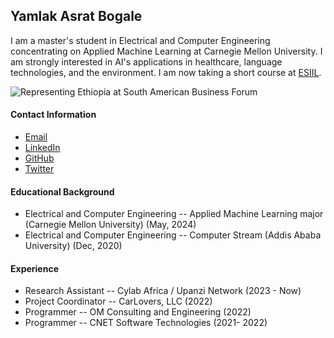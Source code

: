 ## Yamlak Asrat Bogale
I am a master's student in Electrical and Computer Engineering concentrating on Applied Machine Learning at Carnegie Mellon University. I am strongly interested in AI's applications in healthcare, language technologies, and the environment. I am now taking a short course at [ESIIL](https://esiil.org).

![Representing Ethiopia at South American Business Forum](images/SABF23_Día2_0027.JPG)

#### Contact Information
* [Email](yamlakyam@gmail.com)
* [LinkedIn](https://www.linkedin.com/in/yamlak-asrat-023467194/)
* [GitHub](https://github.com/yamlakyam)
* [Twitter](https://twitter.com/Yamlak_A_Bogale)

#### Educational Background

* Electrical and Computer Engineering -- Applied Machine Learning major (Carnegie Mellon University) (May, 2024)
* Electrical and Computer Engineering -- Computer Stream (Addis Ababa University) (Dec, 2020)

#### Experience

* Research Assistant  -- Cylab Africa / Upanzi Network  (2023 - Now)
* Project Coordinator -- CarLovers, LLC (2022)
* Programmer          -- OM Consulting and Engineering (2022)
* Programmer          -- CNET Software Technologies (2021- 2022)
